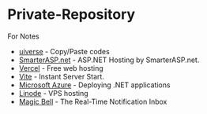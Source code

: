 # Private-Repository
For Notes

- [uiverse](https://uiverse.io/) - Copy/Paste codes
- [SmarterASP.net](https://www.smarterasp.net/) - ASP.NET Hosting by SmarterASP.net.
- [Vercel](https://vercel.com/dashboard) - Free web hosting
- [Vite](https://vitejs.dev/) - Instant Server Start.
- [Microsoft Azure](https://portal.azure.com/#home) - Deploying .NET applications
- [Linode](https://www.linode.com/) - VPS hosting
- [Magic Bell](https://www.magicbell.com/) - The Real-Time Notification Inbox 
